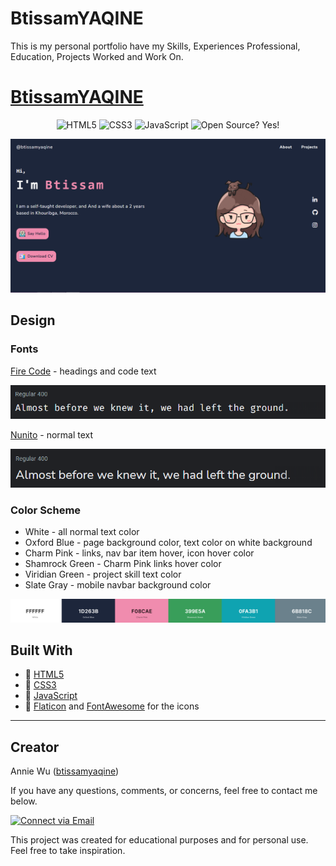 # BtissamYAQINE 
This is my personal portfolio have my Skills, Experiences Professional, Education, Projects Worked and Work On.
# [BtissamYAQINE](https://btissamyaqine.github.io/)


<p align="center">
    <img alt="HTML5" src="https://img.shields.io/badge/-HTML5-E44D26?style=flat&logo=html5&logoColor=white"/>
    <img alt="CSS3" src="https://img.shields.io/badge/-CSS3-2965f1?style=flat&logo=css3&logoColor=white"/>
    <img alt="JavaScript" src="https://img.shields.io/badge/-JavaScript-F0DB4F?style=flat&logo=javascript&logoColor=white"/>
    <img alt="Open Source? Yes!" src="https://badgen.net/badge/Open%20Source%20%3F/Yes%21/blue?icon=github"/>
    

</p>

<p align="center">
  <a href="https://btissamyaqine.github.io/"><img src="./img/readme/portfolio.png" width="700px" alt="landing page"></a>
</p>

## Design

### Fonts

[Fire Code](https://fonts.google.com/specimen/Fira+Code) - headings and code text

<img alt="Font Example Screenshot" src="./img/readme/fire-code.png">


[Nunito](https://fonts.google.com/specimen/Nunito) - normal text

<img alt="Font Example Screenshot" src="./img/readme/nunito.png">

### Color Scheme

- White - all normal text color
- Oxford Blue - page background color, text color on white background
- Charm Pink - links, nav bar item hover, icon hover color
- Shamrock Green - Charm Pink links hover color
- Viridian Green - project skill text color
- Slate Gray - mobile navbar background color

<a href="https://coolors.co/ffffff-1d263b-f08cae-399e5a-0fa3b1-6b818c"><img alt="Color Palette Screenshot" src="./img/readme/palette.png"></a>



## Built With

- 💙 [HTML5](https://www.w3schools.com/html/)
- 💜 [CSS3](https://www.w3schools.com/css/)
- 💙 [JavaScript](https://www.w3schools.com/js/DEFAULT.asp)
- 💜 [Flaticon](https://www.flaticon.com/) and [FontAwesome](https://fontawesome.com/v5.15/icons?d=gallery&p=1) for the icons


---

## Creator 

Annie Wu ([btissamyaqine](https://github.com/btissamyaqine))

If you have any questions, comments, or concerns, feel free to contact me below.

<p align="left">
  <a href="mailto:btissamyaqine123@gmail.com"> 
    <img alt="Connect via Email" src="https://img.shields.io/badge/Gmail-c14438?style=flat&logo=Gmail&logoColor=white" />
  </a>
</p>

This project was created for educational purposes and for personal use. Feel free to take inspiration.

